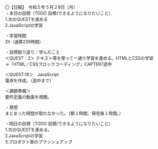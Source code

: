 〇【日報】　令和５年５月２9日（月）  
・本日の目標（TODO 目標/できるようになりたいこと）  
1.次のQUESTを進める  
2.JavaScriptの学習 　
  
・学習時間  
2h（通算239時間）  
  
・目標振り返り／学んだこと  
＜QUEST：2＞ 
テキスト等を使って一通り学習を進める。HTMLとCSSの学習→『HTML／CSSブロックコーディング』CAPTER7途中  

＜QUEST:16＞　JavaScript  
電卓を作成。（途中まで）  

＜課題準備＞  
要件定義の動画を視聴。  

・感想  
まとまった時間が取れなかった。（朝１時間、帰宅後１時間。）  

・明日の目標（TODO 目標/できるようになりたいこと）  
1.次のQUESTを進める。  
2.JavaScriptの学習  
3.プロダクト案のブラッシュアップ
